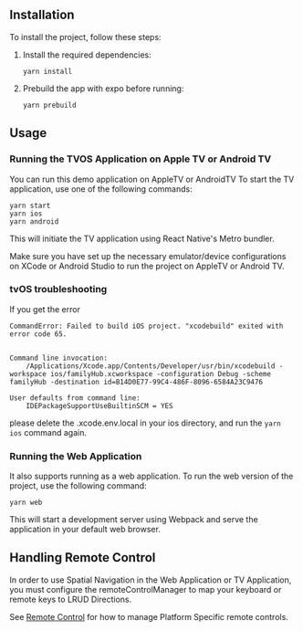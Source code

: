 

## Installation

To install the project, follow these steps:

1. Install the required dependencies:

   ```
   yarn install
   ```

2. Prebuild the app with expo before running:
   ```
   yarn prebuild
   ```

## Usage

### Running the TVOS Application on Apple TV or Android TV

You can run this demo application on AppleTV or AndroidTV
To start the TV application, use one of the following commands:

```
yarn start
yarn ios
yarn android
```

This will initiate the TV application using React Native's Metro bundler.

Make sure you have set up the necessary emulator/device configurations on XCode or Android Studio to run the project on AppleTV or Android TV.

### tvOS troubleshooting

If you get the error

```
CommandError: Failed to build iOS project. "xcodebuild" exited with error code 65.


Command line invocation:
    /Applications/Xcode.app/Contents/Developer/usr/bin/xcodebuild -workspace ios/familyHub.xcworkspace -configuration Debug -scheme familyHub -destination id=B14D0E77-99C4-486F-8096-6584A23C9476

User defaults from command line:
    IDEPackageSupportUseBuiltinSCM = YES
```

please delete the .xcode.env.local in your ios directory, and run the `yarn ios` command again.

### Running the Web Application

It also supports running as a web application. To run the web version of the project, use the following command:

```
yarn web
```

This will start a development server using Webpack and serve the application in your default web browser.

## Handling Remote Control

In order to use Spatial Navigation in the Web Application or TV Application, you must configure the remoteControlManager to map your keyboard or remote keys to LRUD Directions.

See [Remote Control](./src/components/remote-control/) for how to manage Platform Specific remote controls.

